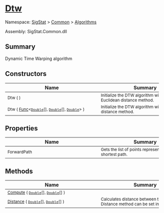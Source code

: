 # [Dtw](./Dtw.md)

Namespace: [SigStat]() > [Common](./../README.md) > [Algorithms](./README.md)

Assembly: SigStat.Common.dll

## Summary
Dynamic Time Warping algorithm

## Constructors

| Name | Summary | 
| --- | --- | 
| <sub>Dtw (  )</sub><div style="width: 290px">| <sub>Initialize the DTW algorithm with the default Euclidean distance method.</sub><div style="width: 290px">| <br>
| <sub>Dtw ( [Func](https://docs.microsoft.com/en-us/dotnet/api/System.Func-3)\<[`Double`](https://docs.microsoft.com/en-us/dotnet/api/System.Double)[], [`Double`](https://docs.microsoft.com/en-us/dotnet/api/System.Double)[], [`Double`](https://docs.microsoft.com/en-us/dotnet/api/System.Double)> )</sub><div style="width: 290px">| <sub>Initialize the DTW algorithm with given distance method.</sub><div style="width: 290px">| <br>


## Properties

| Name | Summary | 
| --- | --- | 
| <sub>ForwardPath</sub><div style="width: 290px">| <sub>Gets the list of points representing the shortest path.</sub><div style="width: 290px">| <br>


## Methods

| Name | Summary | 
| --- | --- | 
| <sub>[Compute](./Methods/Dtw-100664150.md) ( [`Double`](https://docs.microsoft.com/en-us/dotnet/api/System.Double)[], [`Double`](https://docs.microsoft.com/en-us/dotnet/api/System.Double)[] )</sub><div style="width: 290px">| <sub></sub><div style="width: 290px">| <br>
| <sub>[Distance](./Methods/Dtw-100664151.md) ( [`Double`](https://docs.microsoft.com/en-us/dotnet/api/System.Double)[], [`Double`](https://docs.microsoft.com/en-us/dotnet/api/System.Double)[] )</sub><div style="width: 290px">| <sub>Calculates distance between two points.  Distance method can be set in ctor.</sub><div style="width: 290px">| <br>


